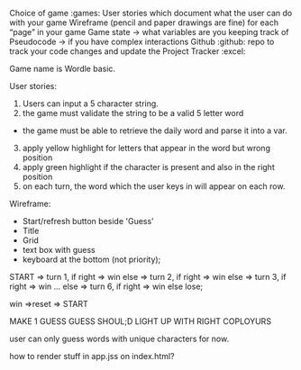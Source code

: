 Choice of game :games:
User stories which document what the user can do with your game
Wireframe (pencil and paper drawings are fine) for each “page” in your game
Game state -> what variables are you keeping track of
Pseudocode -> if you have complex interactions
Github :github:  repo to track your code changes and update the Project Tracker :excel:

Game name is Wordle basic.

User stories:
1. Users can input a 5 character string. 
2. the game must validate the string to be a valid 5 letter word
- the game must be able to retrieve the daily word and parse it into a var.
3. apply yellow highlight for letters that appear in the word but wrong position
4. apply green highlight if the character is present and also in the right position
5. on each turn, the word which the user keys in will appear on each row.


Wireframe:
- Start/refresh button beside 'Guess'
- Title
- Grid
- text box with guess
- keyboard at the bottom (not priority);


START => turn 1, if right => win
else => turn 2, if right => win
else => turn 3, if right => win
...
else => turn 6, if right => win
else lose;

win =>reset => START

MAKE 1 GUESS GUESS SHOUL;D LIGHT UP WITH RIGHT COPLOYURS

user can only guess words with unique characters for now. 

how to render stuff in app.jss on index.html?

